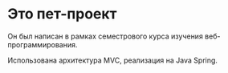 # Это пет-проект
Он был написан в рамках семестрового курса изучения веб-программирования. 

Использована архитектура MVC, реализация на Java Spring. 
